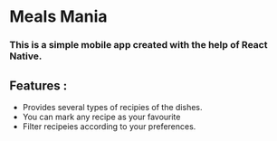 # Meals Mania

### This is a simple mobile app created with the help of React Native.

## Features :

- Provides several types of recipies of the dishes.
- You can mark any recipe as your favourite
- Filter recipeies according to your preferences.
